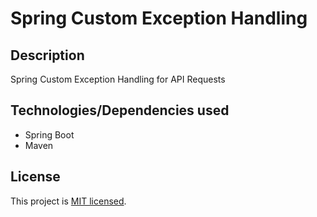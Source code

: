# Spring Custom Exception Handling

## Description

Spring Custom Exception Handling for API Requests

## Technologies/Dependencies used

- Spring Boot
- Maven

## License

This project is [MIT licensed](LICENSE).
